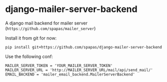 # django-mailer-server-backend
A django mail backend for mailer server (`https://github.com/spapas/mailer_server`)

Install it from git for now:

`pip install git+https://github.com/spapas/django-mailer-server-backend`

Use the following conf:

```
MAILER_SERVER_TOKEN = 'YOUR_MAILER_SERVER_TOKEN'
MAILER_SERVER_URL = 'http://MAILER_SERVER_URL/mail/api/send_mail/'
EMAIL_BACKEND = 'mailer_email_backend.MailerServerBackend'

```


